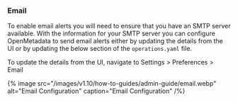 ### Email
To enable email alerts you will need to ensure that you have an SMTP server available. With the information for your SMTP server you can configure OpenMetadata to send email alerts either by updating the details from the UI or by updating the below section of the `operations.yaml` file. 

To update the details from the UI, navigate to Settings > Preferences > Email

{% image
src="/images/v1.10/how-to-guides/admin-guide/email.webp"
alt="Email Configuration"
caption="Email Configuration"
/%}
